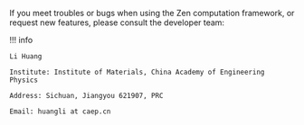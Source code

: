 If you meet troubles or bugs when using the Zen computation framework, or request new features, please consult the developer team:

!!! info

    Li Huang

    Institute: Institute of Materials, China Academy of Engineering Physics
    
    Address: Sichuan, Jiangyou 621907, PRC

    Email: huangli at caep.cn

